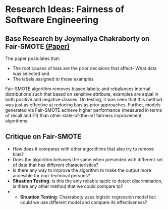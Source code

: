# Research Ideas: Fairness of Software Engineering

## Base Research by Joymallya Chakraborty on Fair-SMOTE [(Paper)](https://www.researchgate.net/figure/Many-tools-try-to-find-or-explain-or-mitigate-bias-Fair-SMOTE-addresses-all-three_fig1_351892971)
The paper postulates that:
* The root causes of bias are the prior decisions that affect- What data was selected and 
* The labels assigned to those examples

Fair-SMOTE algorithm removes biased labels; and rebalances internal distributions such that based on sensitive attribute, examples are equal in both positive and negative classes. On testing, it was seen that this method was just as effective at reducing bias as prior approaches. Further, models generated via Fair-SMOTE achieve higher performance (measured in terms of recall and F1) than other state-of-the-art fairness improvement algorithms.

## Critique on Fair-SMOTE
- How does it compares with other algorithims that also try to remove bias?
- Does the algorithm behaves the same when presented with different set of data that has different characteristics?
- Is there any way to improve the algorithm to make the output more accesible for non-technical persons?
- **Situation Testing**: Is this the only reliable tactic to detect discrimination, is there any other method that we could compare to?
- - **Situation Testing**: Chakraboty uses logistic regression model but could we use different model and compare its effectiveness?
